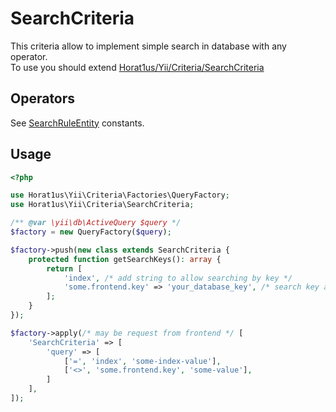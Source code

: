 # SearchCriteria
This criteria allow to implement simple search in database with any operator.  
To use you should extend [Horat1us/Yii/Criteria/SearchCriteria](../src/SearchCriteria.php)

## Operators
See [SearchRuleEntity](../src/Entities/SearchRuleEntity.php) constants.

## Usage
```php
<?php

use Horat1us\Yii\Criteria\Factories\QueryFactory;
use Horat1us\Yii\Criteria\SearchCriteria;

/** @var \yii\db\ActiveQuery $query */
$factory = new QueryFactory($query);

$factory->push(new class extends SearchCriteria {
    protected function getSearchKeys(): array {
        return [
            'index', /* add string to allow searching by key */
            'some.frontend.key' => 'your_database_key', /* search key aliasing */    
        ];
    } 
});

$factory->apply(/* may be request from frontend */ [
    'SearchCriteria' => [
        'query' => [
            ['=', 'index', 'some-index-value'],
            ['<>', 'some.frontend.key', 'some-value'],
        ]
    ],
]);

```